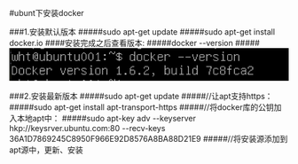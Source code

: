 

#ubunt下安装docker

###1.安装默认版本
#####sudo apt-get update
#####sudo apt-get install docker.io
####安装完成之后查看版本:
#####docker --version
#####![](/assets/1.png)

###2.安装最新版本
#####sudo apt-get update
#####//让apt支持https：
#####sudo apt-get install apt-transport-https
#####//将docker库的公钥加入本地apt中：
#####sudo apt-key adv --keyserver hkp://keysrver.ubuntu.com:80 --recv-keys 36A1D7869245C8950F966E92D8576A8BA88D21E9
#####//将安装源添加到apt源中，更新、安装